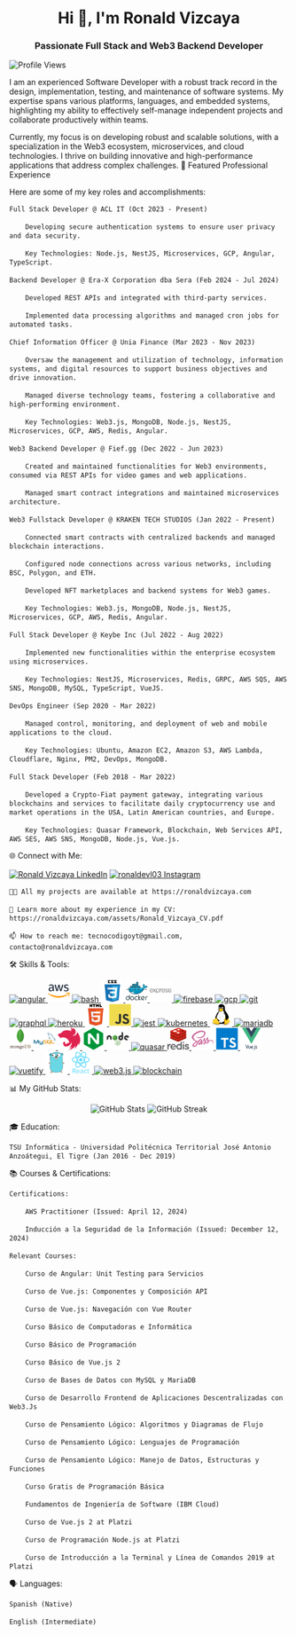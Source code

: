 <h1 align="center">Hi 👋, I'm Ronald Vizcaya</h1>
<h3 align="center">Passionate Full Stack and Web3 Backend Developer</h3>

<p align="left"> <img src="https://komarev.com/ghpvc/?username=tecnocodigo&label=Profile%20Views&color=0e75b6&style=flat" alt="Profile Views" /> </p>

I am an experienced Software Developer with a robust track record in the design, implementation, testing, and maintenance of software systems. My expertise spans various platforms, languages, and embedded systems, highlighting my ability to effectively self-manage independent projects and collaborate productively within teams.

Currently, my focus is on developing robust and scalable solutions, with a specialization in the Web3 ecosystem, microservices, and cloud technologies. I thrive on building innovative and high-performance applications that address complex challenges.
🚀 Featured Professional Experience

Here are some of my key roles and accomplishments:

    Full Stack Developer @ ACL IT (Oct 2023 - Present)

        Developing secure authentication systems to ensure user privacy and data security.

        Key Technologies: Node.js, NestJS, Microservices, GCP, Angular, TypeScript.

    Backend Developer @ Era-X Corporation dba Sera (Feb 2024 - Jul 2024)

        Developed REST APIs and integrated with third-party services.

        Implemented data processing algorithms and managed cron jobs for automated tasks.

    Chief Information Officer @ Unia Finance (Mar 2023 - Nov 2023)

        Oversaw the management and utilization of technology, information systems, and digital resources to support business objectives and drive innovation.

        Managed diverse technology teams, fostering a collaborative and high-performing environment.

        Key Technologies: Web3.js, MongoDB, Node.js, NestJS, Microservices, GCP, AWS, Redis, Angular.

    Web3 Backend Developer @ Fief.gg (Dec 2022 - Jun 2023)

        Created and maintained functionalities for Web3 environments, consumed via REST APIs for video games and web applications.

        Managed smart contract integrations and maintained microservices architecture.

    Web3 Fullstack Developer @ KRAKEN TECH STUDIOS (Jan 2022 - Present)

        Connected smart contracts with centralized backends and managed blockchain interactions.

        Configured node connections across various networks, including BSC, Polygon, and ETH.

        Developed NFT marketplaces and backend systems for Web3 games.

        Key Technologies: Web3.js, MongoDB, Node.js, NestJS, Microservices, GCP, AWS, Redis, Angular.

    Full Stack Developer @ Keybe Inc (Jul 2022 - Aug 2022)

        Implemented new functionalities within the enterprise ecosystem using microservices.

        Key Technologies: NestJS, Microservices, Redis, GRPC, AWS SQS, AWS SNS, MongoDB, MySQL, TypeScript, VueJS.

    DevOps Engineer (Sep 2020 - Mar 2022)

        Managed control, monitoring, and deployment of web and mobile applications to the cloud.

        Key Technologies: Ubuntu, Amazon EC2, Amazon S3, AWS Lambda, Cloudflare, Nginx, PM2, DevOps, MongoDB.

    Full Stack Developer (Feb 2018 - Mar 2022)

        Developed a Crypto-Fiat payment gateway, integrating various blockchains and services to facilitate daily cryptocurrency use and market operations in the USA, Latin American countries, and Europe.

        Key Technologies: Quasar Framework, Blockchain, Web Services API, AWS SES, AWS SNS, MongoDB, Node.js, Vue.js.

🌐 Connect with Me:

<p align="left">
<a href="https://www.linkedin.com/in/ronald-vizcaya-0a9342202/" target="_blank"><img align="center" src="https://raw.githubusercontent.com/rahuldkjain/github-profile-readme-generator/master/src/images/icons/Social/linked-in-alt.svg" alt="Ronald Vizcaya LinkedIn" height="30" width="40" /></a>
<a href="https://instagram.com/ronaldevl03" target="_blank"><img align="center" src="https://raw.githubusercontent.com/devicons/devicon/master/icons/instagram/instagram-original.svg" alt="ronaldevl03 Instagram" height="30" width="40" /></a>
</p>

    👨‍💻 All my projects are available at https://ronaldvizcaya.com

    📄 Learn more about my experience in my CV: https://ronaldvizcaya.com/assets/Ronald_Vizcaya_CV.pdf

    📫 How to reach me: tecnocodigoyt@gmail.com, contacto@ronaldvizcaya.com

🛠️ Skills & Tools:

<p align="left">
<a href="https://angular.io" target="_blank" rel="noreferrer"> <img src="https://angular.io/assets/images/logos/angular/angular.svg" alt="angular" width="40" height="40"/> </a>
<a href="https://aws.amazon.com" target="_blank" rel="noreferrer"> <img src="https://raw.githubusercontent.com/devicons/devicon/master/icons/amazonwebservices/amazonwebservices-original-wordmark.svg" alt="aws" width="40" height="40"/> </a>
<a href="https://www.gnu.org/software/bash/" target="_blank" rel="noreferrer"> <img src="https://www.vectorlogo.zone/logos/gnu_bash/gnu_bash-icon.svg" alt="bash" width="40" height="40"/> </a>
<a href="https://www.w3schools.com/css/" target="_blank" rel="noreferrer"> <img src="https://raw.githubusercontent.com/devicons/devicon/master/icons/css3/css3-original-wordmark.svg" alt="css3" width="40" height="40"/> </a>
<a href="https://www.docker.com/" target="_blank" rel="noreferrer"> <img src="https://raw.githubusercontent.com/devicons/devicon/master/icons/docker/docker-original-wordmark.svg" alt="docker" width="40" height="40"/> </a>
<a href="https://expressjs.com" target="_blank" rel="noreferrer"> <img src="https://raw.githubusercontent.com/devicons/devicon/master/icons/express/express-original-wordmark.svg" alt="express" width="40" height="40"/> </a>
<a href="https://firebase.google.com/" target="_blank" rel="noreferrer"> <img src="https://www.vectorlogo.zone/logos/firebase/firebase-icon.svg" alt="firebase" width="40" height="40"/> </a>
<a href="https://cloud.google.com" target="_blank" rel="noreferrer"> <img src="https://www.vectorlogo.zone/logos/google_cloud/google_cloud-icon.svg" alt="gcp" width="40" height="40"/> </a>
<a href="https://git-scm.com/" target="_blank" rel="noreferrer"> <img src="https://www.vectorlogo.zone/logos/git-scm/git-scm-icon.svg" alt="git" width="40" height="40"/> </a>
<a href="https://graphql.org" target="_blank" rel="noreferrer"> <img src="https://www.vectorlogo.zone/logos/graphql/graphql-icon.svg" alt="graphql" width="40" height="40"/> </a>
<a href="https://heroku.com" target="_blank" rel="noreferrer"> <img src="https://www.vectorlogo.zone/logos/heroku/heroku-icon.svg" alt="heroku" width="40" height="40"/> </a>
<a href="https://www.w3.org/html/" target="_blank" rel="noreferrer"> <img src="https://raw.githubusercontent.com/devicons/devicon/master/icons/html5/html5-original-wordmark.svg" alt="html5" width="40" height="40"/> </a>
<a href="https://developer.mozilla.org/en-US/docs/Web/JavaScript" target="_blank" rel="noreferrer"> <img src="https://raw.githubusercontent.com/devicons/devicon/master/icons/javascript/javascript-original.svg" alt="javascript" width="40" height="40"/> </a>
<a href="https://jestjs.io" target="_blank" rel="noreferrer"> <img src="https://www.vectorlogo.zone/logos/jestjsio/jestjsio-icon.svg" alt="jest" width="40" height="40"/> </a>
<a href="https://kubernetes.io" target="_blank" rel="noreferrer"> <img src="https://www.vectorlogo.zone/logos/kubernetes/kubernetes-icon.svg" alt="kubernetes" width="40" height="40"/> </a>
<a href="https://www.linux.org/" target="_blank" rel="noreferrer"> <img src="https://raw.githubusercontent.com/devicons/devicon/master/icons/linux/linux-original.svg" alt="linux" width="40" height="40"/> </a>
<a href="https://mariadb.org/" target="_blank" rel="noreferrer"> <img src="https://www.vectorlogo.zone/logos/mariadb/mariadb-icon.svg" alt="mariadb" width="40" height="40"/> </a>
<a href="https://www.mongodb.com/" target="_blank" rel="noreferrer"> <img src="https://raw.githubusercontent.com/devicons/devicon/master/icons/mongodb/mongodb-original-wordmark.svg" alt="mongodb" width="40" height="40"/> </a>
<a href="https://www.mysql.com/" target="_blank" rel="noreferrer"> <img src="https://raw.githubusercontent.com/devicons/devicon/master/icons/mysql/mysql-original-wordmark.svg" alt="mysql" width="40" height="40"/> </a>
<a href="https://nestjs.com/" target="_blank" rel="noreferrer"> <img src="https://raw.githubusercontent.com/devicons/devicon/master/icons/nestjs/nestjs-plain.svg" alt="nestjs" width="40" height="40"/> </a>
<a href="https://www.nginx.com" target="_blank" rel="noreferrer"> <img src="https://raw.githubusercontent.com/devicons/devicon/master/icons/nginx/nginx-original.svg" alt="nginx" width="40" height="40"/> </a>
<a href="https://nodejs.org" target="_blank" rel="noreferrer"> <img src="https://raw.githubusercontent.com/devicons/devicon/master/icons/nodejs/nodejs-original-wordmark.svg" alt="nodejs" width="40" height="40"/> </a>
<a href="https://quasar.dev/" target="_blank" rel="noreferrer"> <img src="https://cdn.quasar.dev/logo/svg/quasar-logo.svg" alt="quasar" width="40" height="40"/> </a>
<a href="https://redis.io" target="_blank" rel="noreferrer"> <img src="https://raw.githubusercontent.com/devicons/devicon/master/icons/redis/redis-original-wordmark.svg" alt="redis" width="40" height="40"/> </a>
<a href="https://sass-lang.com" target="_blank" rel="noreferrer"> <img src="https://raw.githubusercontent.com/devicons/devicon/master/icons/sass/sass-original.svg" alt="sass" width="40" height="40"/> </a>
<a href="https://www.typescriptlang.org/" target="_blank" rel="noreferrer"> <img src="https://raw.githubusercontent.com/devicons/devicon/master/icons/typescript/typescript-original.svg" alt="typescript" width="40" height="40"/> </a>
<a href="https://vuejs.org/" target="_blank" rel="noreferrer"> <img src="https://raw.githubusercontent.com/devicons/devicon/master/icons/vuejs/vuejs-original-wordmark.svg" alt="vuejs" width="40" height="40"/> </a>
<a href="https://vuetifyjs.com/en/" target="_blank" rel="noreferrer"> <img src="https://bestofjs.org/logos/vuetify.svg" alt="vuetify" width="40" height="40"/> </a>
<a href="https://go.dev/" target="_blank" rel="noreferrer"> <img src="https://raw.githubusercontent.com/devicons/devicon/master/icons/go/go-original.svg" alt="go" width="40" height="40"/> </a>
<a href="https://react.dev/" target="_blank" rel="noreferrer"> <img src="https://raw.githubusercontent.com/devicons/devicon/master/icons/react/react-original-wordmark.svg" alt="react" width="40" height="40"/> </a>
<a href="https://web3js.org/" target="_blank" rel="noreferrer"> <img src="https://www.vectorlogo.zone/logos/web3js/web3js-icon.svg" alt="web3.js" width="40" height="40"/> </a>
<a href="https://www.blockchain.com/" target="_blank" rel="noreferrer"> <img src="https://www.vectorlogo.zone/logos/blockchain/blockchain-icon.svg" alt="blockchain" width="40" height="40"/> </a>
</p>
📊 My GitHub Stats:

<p align="center">
<img src="https://github-readme-stats.vercel.app/api?username=tecnocodigo&show_icons=true&locale=en" alt="GitHub Stats" />
<img src="https://github-readme-streak-stats.herokuapp.com/?user=tecnocodigo&" alt="GitHub Streak" />
</p>
🎓 Education:

    TSU Informática - Universidad Politécnica Territorial José Antonio Anzoátegui, El Tigre (Jan 2016 - Dec 2019)

📚 Courses & Certifications:

    Certifications:

        AWS Practitioner (Issued: April 12, 2024)

        Inducción a la Seguridad de la Información (Issued: December 12, 2024)

    Relevant Courses:

        Curso de Angular: Unit Testing para Servicios

        Curso de Vue.js: Componentes y Composición API

        Curso de Vue.js: Navegación con Vue Router

        Curso Básico de Computadoras e Informática

        Curso Básico de Programación

        Curso Básico de Vue.js 2

        Curso de Bases de Datos con MySQL y MariaDB

        Curso de Desarrollo Frontend de Aplicaciones Descentralizadas con Web3.Js

        Curso de Pensamiento Lógico: Algoritmos y Diagramas de Flujo

        Curso de Pensamiento Lógico: Lenguajes de Programación

        Curso de Pensamiento Lógico: Manejo de Datos, Estructuras y Funciones

        Curso Gratis de Programación Básica

        Fundamentos de Ingeniería de Software (IBM Cloud)

        Curso de Vue.js 2 at Platzi

        Curso de Programación Node.js at Platzi

        Curso de Introducción a la Terminal y Línea de Comandos 2019 at Platzi

🗣️ Languages:

    Spanish (Native)

    English (Intermediate)
